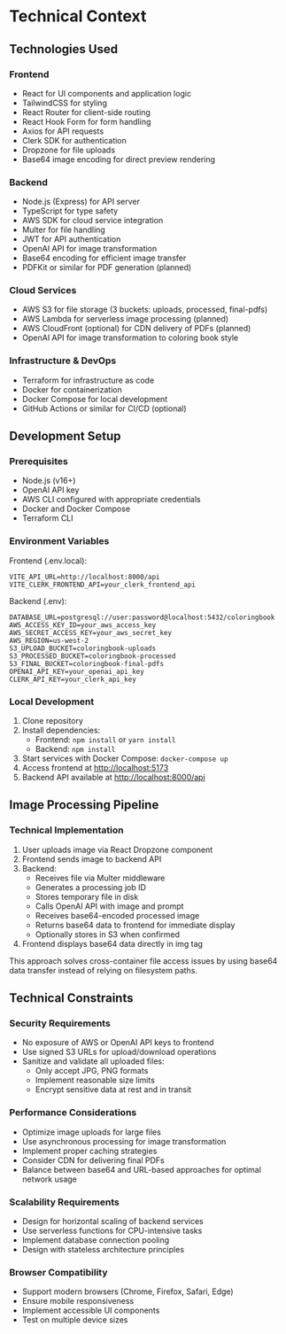 # Technical Context

## Technologies Used

### Frontend

- React for UI components and application logic
- TailwindCSS for styling
- React Router for client-side routing
- React Hook Form for form handling
- Axios for API requests
- Clerk SDK for authentication
- Dropzone for file uploads
- Base64 image encoding for direct preview rendering

### Backend

- Node.js (Express) for API server
- TypeScript for type safety
- AWS SDK for cloud service integration
- Multer for file handling
- JWT for API authentication
- OpenAI API for image transformation
- Base64 encoding for efficient image transfer
- PDFKit or similar for PDF generation (planned)

### Cloud Services

- AWS S3 for file storage (3 buckets: uploads, processed, final-pdfs)
- AWS Lambda for serverless image processing (planned)
- AWS CloudFront (optional) for CDN delivery of PDFs (planned)
- OpenAI API for image transformation to coloring book style

### Infrastructure & DevOps

- Terraform for infrastructure as code
- Docker for containerization
- Docker Compose for local development
- GitHub Actions or similar for CI/CD (optional)

## Development Setup

### Prerequisites

- Node.js (v16+)
- OpenAI API key
- AWS CLI configured with appropriate credentials
- Docker and Docker Compose
- Terraform CLI

### Environment Variables

Frontend (.env.local):

```
VITE_API_URL=http://localhost:8000/api
VITE_CLERK_FRONTEND_API=your_clerk_frontend_api
```

Backend (.env):

```
DATABASE_URL=postgresql://user:password@localhost:5432/coloringbook
AWS_ACCESS_KEY_ID=your_aws_access_key
AWS_SECRET_ACCESS_KEY=your_aws_secret_key
AWS_REGION=us-west-2
S3_UPLOAD_BUCKET=coloringbook-uploads
S3_PROCESSED_BUCKET=coloringbook-processed
S3_FINAL_BUCKET=coloringbook-final-pdfs
OPENAI_API_KEY=your_openai_api_key
CLERK_API_KEY=your_clerk_api_key
```

### Local Development

1. Clone repository
2. Install dependencies:
   - Frontend: `npm install` or `yarn install`
   - Backend: `npm install`
3. Start services with Docker Compose: `docker-compose up`
4. Access frontend at <http://localhost:5173>
5. Backend API available at <http://localhost:8000/api>

## Image Processing Pipeline

### Technical Implementation

1. User uploads image via React Dropzone component
2. Frontend sends image to backend API
3. Backend:
   - Receives file via Multer middleware
   - Generates a processing job ID
   - Stores temporary file in disk
   - Calls OpenAI API with image and prompt
   - Receives base64-encoded processed image
   - Returns base64 data to frontend for immediate display
   - Optionally stores in S3 when confirmed
4. Frontend displays base64 data directly in img tag

This approach solves cross-container file access issues by using base64 data transfer instead of relying on filesystem paths.

## Technical Constraints

### Security Requirements

- No exposure of AWS or OpenAI API keys to frontend
- Use signed S3 URLs for upload/download operations
- Sanitize and validate all uploaded files:
  - Only accept JPG, PNG formats
  - Implement reasonable size limits
  - Encrypt sensitive data at rest and in transit

### Performance Considerations

- Optimize image uploads for large files
- Use asynchronous processing for image transformation
- Implement proper caching strategies
- Consider CDN for delivering final PDFs
- Balance between base64 and URL-based approaches for optimal network usage

### Scalability Requirements

- Design for horizontal scaling of backend services
- Use serverless functions for CPU-intensive tasks
- Implement database connection pooling
- Design with stateless architecture principles

### Browser Compatibility

- Support modern browsers (Chrome, Firefox, Safari, Edge)
- Ensure mobile responsiveness
- Implement accessible UI components
- Test on multiple device sizes
